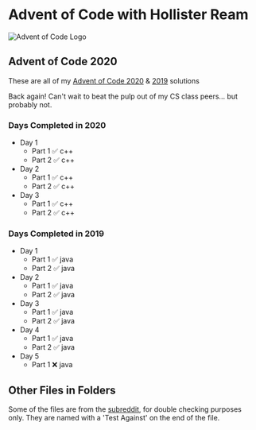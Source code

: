 # Advent of Code with Hollister Ream

![Advent of Code Logo](https://raw.githubusercontent.com/Hollikill/AdventOfCode2019/master/Images/Icon.png)

## Advent of Code 2020

These are all of my [Advent of Code 2020](https://adventofcode.com/2020 "Advent of Code 2020") & [2019](https://adventofcode.com/2019 "Advent of Code 2019") solutions

Back again! Can't wait to beat the pulp out of my CS class peers... but probably not.

### Days Completed in 2020

- Day 1
  - Part 1 ✅ c++
  - Part 2 ✅ c++
- Day 2
  - Part 1 ✅ c++
  - Part 2 ✅ c++
- Day 3
  - Part 1 ✅ c++
  - Part 2 ✅ c++

### Days Completed in 2019

- Day 1
  - Part 1 ✅ java
  - Part 2 ✅ java
- Day 2
  - Part 1 ✅ java
  - Part 2 ✅ java
- Day 3
  - Part 1 ✅ java
  - Part 2 ✅ java
- Day 4
  - Part 1 ✅ java
  - Part 2 ✅ java
- Day 5
  - Part 1 ❌ java

## Other Files in Folders

Some of the files are from the [subreddit](https://www.reddit.com/r/adventofcode/ "r/adventofcode"), for double checking purposes only. They are named with a 'Test Against' on the end of the file.
